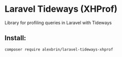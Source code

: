 # Laravel Tideways (XHProf)

Library for profiling queries in Laravel with Tideways

## Install:
```bash
composer require alexbrin/laravel-tideways-xhprof
```

